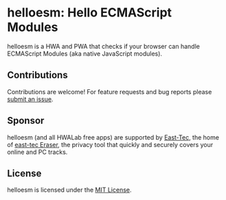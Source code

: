 # helloesm: Hello ECMAScript Modules
helloesm is a HWA and PWA that checks if your browser can handle ECMAScript Modules (aka native JavaScript modules).

## Contributions

Contributions are welcome! For feature requests and bug reports please [submit an issue](https://github.com/hwalab/helloesm/issues).

## Sponsor

helloesm (and all HWALab free apps) are supported by [East-Tec](http://www.east-tec.com), the home of [east-tec Eraser](http://www.east-tec.com/eraser/), the privacy tool that quickly and securely covers your online and PC tracks.

## License

helloesm is licensed under the [MIT License](LICENSE).

